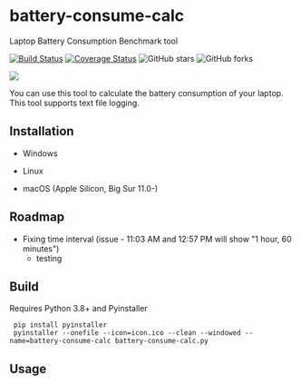 # battery-consume-calc

Laptop Battery Consumption Benchmark tool

[![Build Status](https://travis-ci.com/frvfrvr/battery-consume-calc.svg?branch=master)](https://travis-ci.com/frvfrvr/battery-consume-calc)
[![Coverage Status](https://coveralls.io/repos/frvfrvr/battery-consume-calc/badge.svg?branch=master)](https://coveralls.io/r/frvfrvr/battery-consume-calc?branch=master)
![GitHub stars](https://img.shields.io/github/stars/frvfrvr/battery-consume-calc.svg)
![GitHub forks](https://img.shields.io/github/forks/frvfrvr/battery-consume-calc.svg)

![](https://i.imgur.com/d2H1aXQ.png)

You can use this tool to calculate the battery consumption of your laptop. This tool supports text file logging.
## Installation

- Windows

- Linux

- macOS (Apple Silicon, Big Sur 11.0-)

## Roadmap

- Fixing time interval (issue - 11:03 AM and 12:57 PM will show "1 hour, 60 minutes")
    - testing

## Build

Requires Python 3.8+ and Pyinstaller

     pip install pyinstaller
     pyinstaller --onefile --icon=icon.ico --clean --windowed --name=battery-consume-calc battery-consume-calc.py

## Usage
